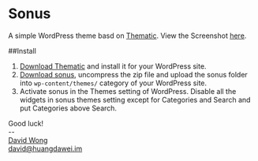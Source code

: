# Sonus
A simple WordPress theme basd on [Thematic](http://themeshaper.com/thematic/). View the Screenshot [here](http://dr.hdw.im/wgKt).

##Install
1. [Download Thematic](http://wordpress.org/extend/themes/thematic) and install it for your WordPress site.
2. [Download sonus](), uncompress the zip file and upload the sonus folder into `wp-content/themes/` category of your WordPress site.
3. Activate sonus in the Themes setting of WordPress. Disable all the widgets in sonus themes setting except for Categories and Search and put Categories above Search.


Good luck!<br/>
--<br/>
[David Wong](http://huangdawei.im)<br/>
david@huangdawei.im